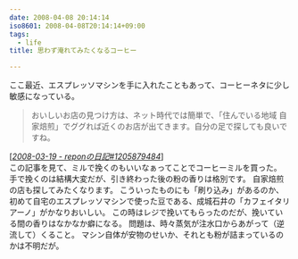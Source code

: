 ```yaml
---
date: 2008-04-08 20:14:14
iso8601: 2008-04-08T20:14:14+09:00
tags:
  - life
title: 思わず淹れてみたくなるコーヒー

---
```


ここ最近、エスプレッソマシンを手に入れたこともあって、コーヒーネタに少し敏感になっている。
<blockquote cite="http://d.hatena.ne.jp/repon/20080319#1205879484" title="Source: 2008-03-19 - reponの日記#1205879484; Accessed Date: 3/19/2008" class="blockquote">
  <p>おいしいお店の見つけ方は、ネット時代では簡単で、「住んでいる地域 自家焙煎」でググれば近くのお店が出てきます。自分の足で探しても良いですね。</p>
</blockquote>
<div class="cite"> [<cite><a href="http://d.hatena.ne.jp/repon/20080319#1205879484">2008-03-19 - reponの日記#1205879484</a></cite>] </div>
この記事を見て、ミルで挽くのもいいなぁってことでコーヒーミルを買った。
手で挽くのは結構大変だが、引き終わった後の粉の香りは格別です。
自家焙煎の店も探してみたくなります。
こういったものにも「刷り込み」があるのか、初めて自宅のエスプレッソマシンで使った豆である、成城石井の「カフェイタリアーノ」がかなりおいしい。
この時はレジで挽いてもらったのだが、挽いている間の香りはなかなか癖になる。
問題は、時々蒸気が注水口からあがって（逆流して）くること。
マシン自体が安物のせいか、それとも粉が詰まっているのかは不明だが。
